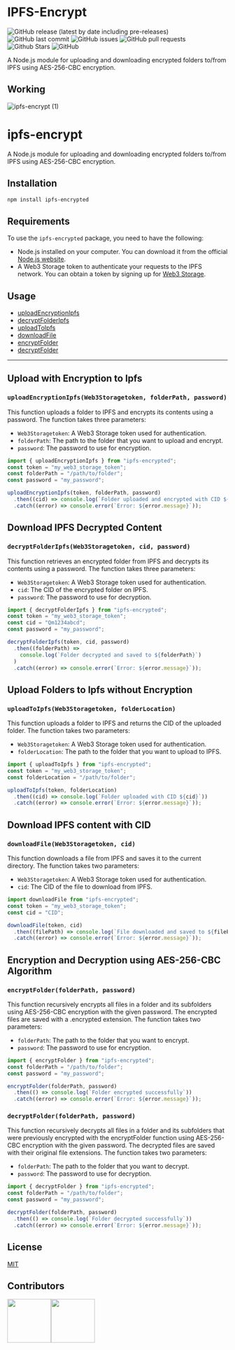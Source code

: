 # IPFS-Encrypt

![GitHub release (latest by date including pre-releases)](https://img.shields.io/github/v/release/0xVikasRushi/ipfs-encrypt?include_prereleases)
![GitHub last commit](https://img.shields.io/github/last-commit/0xVikasRushi/ipfs-encrypt)
![GitHub issues](https://img.shields.io/github/issues-raw/0xVikasRushi/ipfs-encrypt)
![GitHub pull requests](https://img.shields.io/github/issues-pr/0xVikasRushi/ipfs-encrypt)
![Github Stars](https://img.shields.io/github/stars/0xVikasRushi)
![GitHub](https://img.shields.io/github/license/0xVikasRushi/ipfs-encrypt)<br>

A Node.js module for uploading and downloading encrypted folders to/from IPFS using AES-256-CBC encryption.

## Working

![ipfs-encrypt (1)](https://user-images.githubusercontent.com/88543171/219943113-21671e6f-7f94-4d85-aae4-9b1924ef3f3e.png)

# ipfs-encrypt

A Node.js module for uploading and downloading encrypted folders to/from IPFS using AES-256-CBC encryption.

## Installation

```sh
npm install ipfs-encrypted
```
## Requirements

To use the `ipfs-encrypted` package, you need to have the following:

- Node.js installed on your computer. You can download it from the official [Node.js website](https://nodejs.org/en/download/).
- A Web3 Storage token to authenticate your requests to the IPFS network. You can obtain a token by signing up for [Web3 Storage](https://web3.storage/).


## Usage

- [uploadEncryptionIpfs](#uploadencryptionipfsweb3storagetoken-folderpath-password)
- [decryptFolderIpfs](#decryptfolderipfsweb3storagetoken-cid-password)
- [uploadToIpfs](#uploadtoipfsweb3storagetoken-folderlocation)
- [downloadFile](#downloadfileweb3storagetoken-cid)
- [encryptFolder](#encryptfolderfolderpath-password)
- [decryptFolder](#decryptfolderfolderpath-password)

---

## Upload with Encryption to Ipfs

### `uploadEncryptionIpfs(Web3Storagetoken, folderPath, password)`

This function uploads a folder to IPFS and encrypts its contents using a password. The function takes three parameters:

- `Web3Storagetoken`: A Web3 Storage token used for authentication.
- `folderPath`: The path to the folder that you want to upload and encrypt.
- `password`: The password to use for encryption.

```js
import { uploadEncryptionIpfs } from "ipfs-encrypted";
const token = "my_web3_storage_token";
const folderPath = "/path/to/folder";
const password = "my_password";

uploadEncryptionIpfs(token, folderPath, password)
  .then((cid) => console.log(`Folder uploaded and encrypted with CID ${cid}`))
  .catch((error) => console.error(`Error: ${error.message}`));
```

## Download IPFS Decrypted Content

### `decryptFolderIpfs(Web3Storagetoken, cid, password)`

This function retrieves an encrypted folder from IPFS and decrypts its contents using a password. The function takes three parameters:

- `Web3Storagetoken`: A Web3 Storage token used for authentication.
- `cid`: The CID of the encrypted folder on IPFS.
- `password`: The password to use for decryption.

```js
import { decryptFolderIpfs } from "ipfs-encrypted";
const token = "my_web3_storage_token";
const cid = "Qm1234abcd";
const password = "my_password";

decryptFolderIpfs(token, cid, password)
  .then((folderPath) =>
    console.log(`Folder decrypted and saved to ${folderPath}`)
  )
  .catch((error) => console.error(`Error: ${error.message}`));
```

## Upload Folders to Ipfs without Encryption

### `uploadToIpfs(Web3Storagetoken, folderLocation)`

This function uploads a folder to IPFS and returns the CID of the uploaded folder. The function takes two parameters:

- `Web3Storagetoken`: A Web3 Storage token used for authentication.
- `folderLocation`: The path to the folder that you want to upload to IPFS.

```js
import { uploadToIpfs } from "ipfs-encrypted";
const token = "my_web3_storage_token";
const folderLocation = "/path/to/folder";

uploadToIpfs(token, folderLocation)
  .then((cid) => console.log(`Folder uploaded with CID ${cid}`))
  .catch((error) => console.error(`Error: ${error.message}`));
```

## Download IPFS content with CID

### `downloadFile(Web3Storagetoken, cid)`

This function downloads a file from IPFS and saves it to the current directory. The function takes two parameters:

- `Web3Storagetoken`: A Web3 Storage token used for authentication.
- `cid`: The CID of the file to download from IPFS.

```js
import downloadFile from "ipfs-encrypted";
const token = "my_web3_storage_token";
const cid = "CID";

downloadFile(token, cid)
  .then((filePath) => console.log(`File downloaded and saved to ${filePath}`))
  .catch((error) => console.error(`Error: ${error.message}`));
```

## Encryption and Decryption using AES-256-CBC Algorithm

### `encryptFolder(folderPath, password)`

This function recursively encrypts all files in a folder and its subfolders using AES-256-CBC encryption with the given password. The encrypted files are saved with a .encrypted extension. The function takes two parameters:

- `folderPath`: The path to the folder that you want to encrypt.
- `password`: The password to use for encryption.

```js
import { encryptFolder } from "ipfs-encrypted";
const folderPath = "/path/to/folder";
const password = "my_password";

encryptFolder(folderPath, password)
  .then(() => console.log(`Folder encrypted successfully`))
  .catch((error) => console.error(`Error: ${error.message}`));
```

### `decryptFolder(folderPath, password)`

This function recursively decrypts all files in a folder and its subfolders that were previously encrypted with the encryptFolder function using AES-256-CBC encryption with the given password. The decrypted files are saved with their original file extensions. The function takes two parameters:

- `folderPath`: The path to the folder that you want to decrypt.
- `password`: The password to use for decryption.

```js
import { decryptFolder } from "ipfs-encrypted";
const folderPath = "/path/to/folder";
const password = "my_password";

decryptFolder(folderPath, password)
  .then(() => console.log(`Folder decrypted successfully`))
  .catch((error) => console.error(`Error: ${error.message}`));
```

## License

[MIT](https://choosealicense.com/licenses/mit/)

## Contributors

<div style="display: flex;">
 
<a href="https://github.com/0xvikasrushi">
    <img src="https://github.com/0xvikasrushi.png" width="100" height="100"/>
  </a>
  
  <a href="https://github.com/c-shubh">
    <img src="https://github.com/c-shubh.png" width="100" height="100"/>
  </a>

</div>
